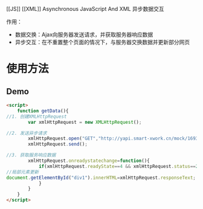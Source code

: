 [[JS]] 
[[XML]]
Asynchronous JavaScript And XML
异步数据交互

作用：
- 数据交换：Ajax向服务器发送请求，并获取服务器响应数据
- 异步交互：在不重置整个页面的情况下，与服务器交换数据并更新部分网页


# 使用方法

## Demo
```html
<script>
	function getData(){
//1. 创建XMLHttpRequest
		var xmlHttpRequest = new XMLHttpRequest();

//2. 发送异步请求
		xmlHttpRequest.open("GET","http://yapi.smart-xwork.cn/mock/169327/emp/list");
		xmlHttpRequest.send();

//3. 获取服务响应数据
		xmlHttpRequest.onreadystatechange=function(){
			if(xmlHttpRequest.readyState==4 && xmlHttpRequest.status==200){
//局部元素更新
document.getElementById("div1").innerHTML=xmlHttpRequest.responseText;
			}
		}
	}
</script>
```
